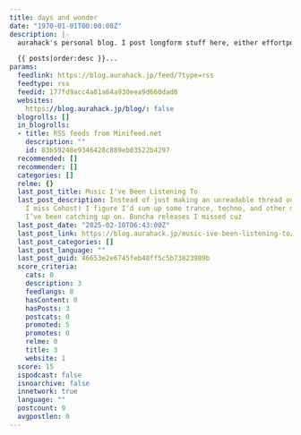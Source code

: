 ```yaml
---
title: days and wonder
date: "1970-01-01T00:00:00Z"
description: |-
  aurahack's personal blog. I post longform stuff here, either effortposts or stuff I can't fit into one tweet.

  {{ posts|order:desc }}...
params:
  feedlink: https://blog.aurahack.jp/feed/?type=rss
  feedtype: rss
  feedid: 177fd9acc4a81a64a930eea9d660dad6
  websites:
    https://blog.aurahack.jp/blog/: false
  blogrolls: []
  in_blogrolls:
  - title: RSS feeds from Minifeed.net
    description: ""
    id: 83b59248e9346428c889eb03522b4297
  recommended: []
  recommender: []
  categories: []
  relme: {}
  last_post_title: Music I've Been Listening To
  last_post_description: Instead of just making an unreadable thread on Bluesky (god,
    I miss Cohost) I figure I’d sum up some trance, techno, and other music stuff
    I’ve been catching up on. Buncha releases I missed cuz
  last_post_date: "2025-02-10T06:43:00Z"
  last_post_link: https://blog.aurahack.jp/music-ive-been-listening-to/
  last_post_categories: []
  last_post_language: ""
  last_post_guid: 46653e2e6745feb40ff5c5b73823989b
  score_criteria:
    cats: 0
    description: 3
    feedlangs: 0
    hasContent: 0
    hasPosts: 3
    postcats: 0
    promoted: 5
    promotes: 0
    relme: 0
    title: 3
    website: 1
  score: 15
  ispodcast: false
  isnoarchive: false
  innetwork: true
  language: ""
  postcount: 9
  avgpostlen: 0
---
```

